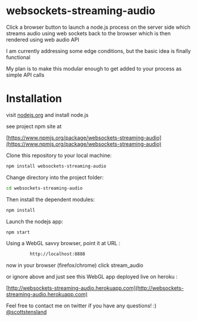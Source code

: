 websockets-streaming-audio
==========================

Click a browser button to launch a node.js process on the server side which streams audio using web sockets back to the browser which is then rendered using web audio API

I am currently addressing some edge conditions, but the basic idea is finally functional

My plan is to make this modular enough to get added to your process as simple API calls

# Installation

visit [nodejs.org](http://nodejs.org) and install node.js

see project npm site at 

[https://www.npmjs.org/package/websockets-streaming-audio](https://www.npmjs.org/package/websockets-streaming-audio)




Clone this repository to your local machine:

```bash
npm install websockets-streaming-audio
```

Change directory into the project folder:
```bash
cd websockets-streaming-audio
```

Then install the dependent modules:

```bash
npm install
```


Launch the nodejs app:

```bash
npm start
```


Using a WebGL savvy browser, point it at URL :

```bash
		 http://localhost:8888 
```

now in your browser (firefox/chrome) click stream_audio

or ignore above and just see this WebGL app deployed live on heroku :

[http://websockets-streaming-audio.herokuapp.com](http://websockets-streaming-audio.herokuapp.com)


Feel free to contact me on twitter if you have any questions! :) [@scottstensland](http://twitter.com/scottstensland)


